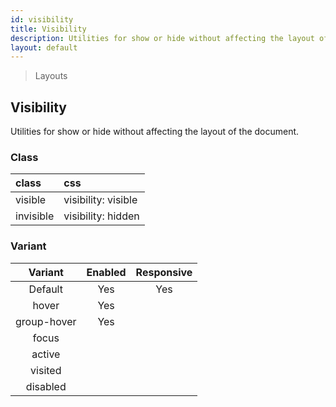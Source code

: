```yaml
---
id: visibility
title: Visibility
description: Utilities for show or hide without affecting the layout of the document.
layout: default
---
```


> Layouts

## Visibility

Utilities for show or hide without affecting the layout of the document.

### Class

| <span class="px-3 py-1 text-white bg-charcoal-100 rounded-full">class</span> | <span class="px-3 py-1 text-white bg-charcoal-100 rounded-full">css</span> |
|:--|:--|
| visible | visibility: visible |
| invisible | visibility: hidden |

### Variant

| <span class="font-semibold underline">Variant</span> | <span class="font-semibold underline">Enabled</span> | <span class="font-semibold underline">Responsive</span> |
|:-:|:-:|:-:|
| Default | Yes | Yes |
| hover| Yes | |
| group-hover | Yes | |
| focus | | |
| active | | |
| visited | | |
| disabled | | |
